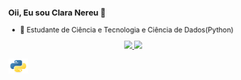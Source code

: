 ### Oii, Eu sou Clara Nereu 👋

- 🌱 Estudante de Ciência e Tecnologia e Ciência de Dados(Python)

<div align="center">
  <a href="https://github.com/Claranereu">
  <img height="180em" src="https://github-readme-stats.vercel.app/api?username=Claranereu&show_icons=true&theme=dracula&include_all_commits=true&count_private=true"/>
  <img height="180em" src="https://github-readme-stats.vercel.app/api/top-langs/?username=Claranereu&layout=compact&langs_count=7&theme=dracula"/>
</div>

</div>
<div style="display: inline_block"><br>    
    <img align="center" alt="Clara-Python" height="30" width="40" src="https://raw.githubusercontent.com/devicons/devicon/master/icons/python/python-original.svg">
     <img align="right" alt"Clara-pic" scr="https://picrew.me/share?cd=Zfa4QVKwpe #Picrew #AmphyPop_Doll_Maker">
</div>

